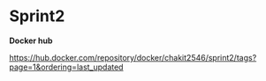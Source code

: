 # Sprint2

**Docker hub**

https://hub.docker.com/repository/docker/chakit2546/sprint2/tags?page=1&ordering=last_updated
